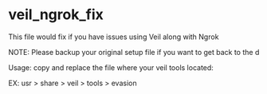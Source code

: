 # veil_ngrok_fix
This file would fix if you have issues using Veil along with Ngrok 

NOTE: Please backup your original setup file if you want to get back to the d 

Usage:
copy and replace the file where your veil tools located: 

EX: usr > share > veil > tools > evasion
